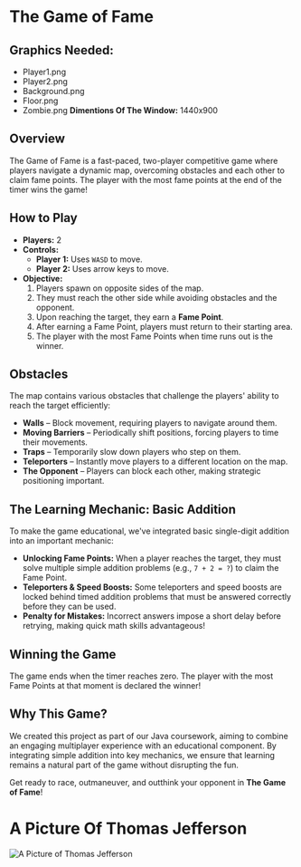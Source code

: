 # The Game of Fame

## Graphics Needed:
- Player1.png
- Player2.png
- Background.png
- Floor.png
- Zombie.png
**Dimentions Of The Window:** 1440x900

## Overview
The Game of Fame is a fast-paced, two-player competitive game where players navigate a dynamic map, overcoming obstacles and each other to claim fame points. The player with the most fame points at the end of the timer wins the game!

## How to Play
- **Players:** 2
- **Controls:**
  - **Player 1:** Uses `WASD` to move.
  - **Player 2:** Uses arrow keys to move.
- **Objective:**
  1. Players spawn on opposite sides of the map.
  2. They must reach the other side while avoiding obstacles and the opponent.
  3. Upon reaching the target, they earn a **Fame Point**.
  4. After earning a Fame Point, players must return to their starting area.
  5. The player with the most Fame Points when time runs out is the winner.

## Obstacles
The map contains various obstacles that challenge the players' ability to reach the target efficiently:
- **Walls** – Block movement, requiring players to navigate around them.
- **Moving Barriers** – Periodically shift positions, forcing players to time their movements.
- **Traps** – Temporarily slow down players who step on them.
- **Teleporters** – Instantly move players to a different location on the map.
- **The Opponent** – Players can block each other, making strategic positioning important.

## The Learning Mechanic: Basic Addition
To make the game educational, we've integrated basic single-digit addition into an important mechanic:
- **Unlocking Fame Points:** When a player reaches the target, they must solve multiple simple addition problems (e.g., `7 + 2 = ?`) to claim the Fame Point.
- **Teleporters & Speed Boosts:** Some teleporters and speed boosts are locked behind timed addition problems that must be answered correctly before they can be used.
- **Penalty for Mistakes:** Incorrect answers impose a short delay before retrying, making quick math skills advantageous!

## Winning the Game
The game ends when the timer reaches zero. The player with the most Fame Points at that moment is declared the winner!

## Why This Game?
We created this project as part of our Java coursework, aiming to combine an engaging multiplayer experience with an educational component. By integrating simple addition into key mechanics, we ensure that learning remains a natural part of the game without disrupting the fun.

Get ready to race, outmaneuver, and outthink your opponent in **The Game of Fame**!

# A Picture Of Thomas Jefferson
![A Picture of Thomas Jefferson](https://upload.wikimedia.org/wikipedia/commons/0/07/Official_Presidential_portrait_of_Thomas_Jefferson_%28by_Rembrandt_Peale%2C_1800%29.jpg)
